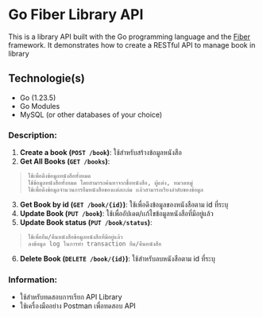 # Go Fiber Library API
This is a library API built with the Go programming language and the [Fiber](https://github.com/gofiber/fiber) framework. It demonstrates how to create a RESTful API to manage book in library 

## Technologie(s)
- Go (1.23.5)
- Go Modules
- MySQL (or other databases of your choice)

### Description:
1. **Create a book (`POST /book`)**: ใช้สำหรับสร้างข้อมูลหนังสือ
2. **Get All Books (`GET /books`)**:                  
>     ใช้เพื่อดึงข้อมูลหนังสือทั้งหมด
>     ใช้ข้อมูลหนังสือทั้งหมด โดยสามารถค้นหาจากชื่อหนังสือ, ผู้แต่ง, หมวดหมู่
>     ใช้เพื่อดึงข้อมูลจำนวนการยืมหนังสือของเเต่ละเล่ม เเล้วสามารถเรียงลำดับของข้อมูล
3. **Get Book by id (`GET /book/{id}`)**: ใช้เพื่อดึงข้อมูลของหนังสือตาม id ที่ระบุ
4. **Update Book (`PUT /book`)**: ใช้เพื่ออัปเดต/เเก้ไขข้อมูลหนังสือที่มีอยู่แล้ว
5. **Update Book status (`PUT /book/status`)**: 
>     ใช้เพื่อยืม/คืนหนังสือข้อมูลหนังสือที่มีอยู่แล้ว
>     ลงข้อมูล log ในการทำ transaction ยืม/คืนหนังสือ
6. **Delete Book (`DELETE /book/{id}`)**: ใช้สำหรับลบหนังสือตาม id ที่ระบุ

### Information:
- ใช้สำหรับทดสอบการเรียก API Library
- ใช้เครื่องมืออย่าง Postman เพื่อทดสอบ API